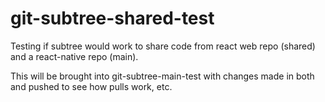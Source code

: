 # git-subtree-shared-test
Testing if subtree would work to share code from react web repo (shared) and a react-native repo (main).

This will be brought into git-subtree-main-test with changes made in both and pushed to see how pulls work, etc.
